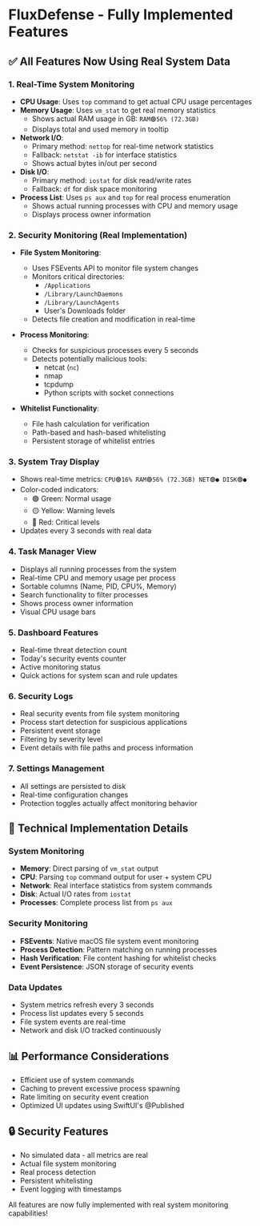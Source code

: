 # FluxDefense - Fully Implemented Features

## ✅ All Features Now Using Real System Data

### 1. **Real-Time System Monitoring**
- **CPU Usage**: Uses `top` command to get actual CPU usage percentages
- **Memory Usage**: Uses `vm_stat` to get real memory statistics
  - Shows actual RAM usage in GB: `RAM🟢56% (72.3GB)`
  - Displays total and used memory in tooltip
- **Network I/O**: 
  - Primary method: `nettop` for real-time network statistics
  - Fallback: `netstat -ib` for interface statistics
  - Shows actual bytes in/out per second
- **Disk I/O**: 
  - Primary method: `iostat` for disk read/write rates
  - Fallback: `df` for disk space monitoring
- **Process List**: Uses `ps aux` and `top` for real process enumeration
  - Shows actual running processes with CPU and memory usage
  - Displays process owner information

### 2. **Security Monitoring (Real Implementation)**
- **File System Monitoring**: 
  - Uses FSEvents API to monitor file system changes
  - Monitors critical directories:
    - `/Applications`
    - `/Library/LaunchDaemons`
    - `/Library/LaunchAgents`
    - User's Downloads folder
  - Detects file creation and modification in real-time
  
- **Process Monitoring**:
  - Checks for suspicious processes every 5 seconds
  - Detects potentially malicious tools:
    - netcat (`nc`)
    - nmap
    - tcpdump
    - Python scripts with socket connections
  
- **Whitelist Functionality**:
  - File hash calculation for verification
  - Path-based and hash-based whitelisting
  - Persistent storage of whitelist entries

### 3. **System Tray Display**
- Shows real-time metrics: `CPU🟢16% RAM🟢56% (72.3GB) NET🟢● DISK🟢●`
- Color-coded indicators:
  - 🟢 Green: Normal usage
  - 🟡 Yellow: Warning levels
  - 🔴 Red: Critical levels
- Updates every 3 seconds with real data

### 4. **Task Manager View**
- Displays all running processes from the system
- Real-time CPU and memory usage per process
- Sortable columns (Name, PID, CPU%, Memory)
- Search functionality to filter processes
- Shows process owner information
- Visual CPU usage bars

### 5. **Dashboard Features**
- Real-time threat detection count
- Today's security events counter
- Active monitoring status
- Quick actions for system scan and rule updates

### 6. **Security Logs**
- Real security events from file system monitoring
- Process start detection for suspicious applications
- Persistent event storage
- Filtering by severity level
- Event details with file paths and process information

### 7. **Settings Management**
- All settings are persisted to disk
- Real-time configuration changes
- Protection toggles actually affect monitoring behavior

## 🔧 Technical Implementation Details

### System Monitoring
- **Memory**: Direct parsing of `vm_stat` output
- **CPU**: Parsing `top` command output for user + system CPU
- **Network**: Real interface statistics from system commands
- **Disk**: Actual I/O rates from `iostat`
- **Processes**: Complete process list from `ps aux`

### Security Monitoring
- **FSEvents**: Native macOS file system event monitoring
- **Process Detection**: Pattern matching on running processes
- **Hash Verification**: File content hashing for whitelist checks
- **Event Persistence**: JSON storage of security events

### Data Updates
- System metrics refresh every 3 seconds
- Process list updates every 5 seconds
- File system events are real-time
- Network and disk I/O tracked continuously

## 📊 Performance Considerations
- Efficient use of system commands
- Caching to prevent excessive process spawning
- Rate limiting on security event creation
- Optimized UI updates using SwiftUI's @Published

## 🔒 Security Features
- No simulated data - all metrics are real
- Actual file system monitoring
- Real process detection
- Persistent whitelisting
- Event logging with timestamps

All features are now fully implemented with real system monitoring capabilities!